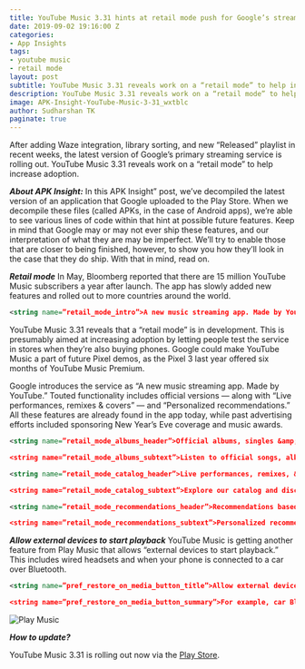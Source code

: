 ```yaml
---
title: YouTube Music 3.31 hints at retail mode push for Google’s streaming service
date: 2019-09-02 19:16:00 Z
categories:
- App Insights
tags:
- youtube music
- retail mode
layout: post
subtitle: YouTube Music 3.31 reveals work on a “retail mode” to help increase adoption.
description: YouTube Music 3.31 reveals work on a “retail mode” to help increase adoption.
image: APK-Insight-YouTube-Music-3-31_wxtblc
author: Sudharshan TK
paginate: true
---
```


After adding Waze integration, library sorting, and new “Released” playlist in recent weeks, the latest version of Google’s primary streaming service is rolling out. YouTube Music 3.31 reveals work on a “retail mode” to help increase adoption.

***About APK Insight:*** In this APK Insight” post, we’ve decompiled the latest version of an application that Google uploaded to the Play Store. When we decompile these files (called APKs, in the case of Android apps), we’re able to see various lines of code within that hint at possible future features. Keep in mind that Google may or may not ever ship these features, and our interpretation of what they are may be imperfect. We’ll try to enable those that are closer to being finished, however, to show you how they’ll look in the case that they do ship. With that in mind, read on.

***Retail mode***
In May, Bloomberg reported that there are 15 million YouTube Music subscribers a year after launch. The app has slowly added new features and rolled out to more countries around the world.

```xml
<string name=”retail_mode_intro”>A new music streaming app. Made by YouTube.</string>
```

YouTube Music 3.31 reveals that a “retail mode” is in development. This is presumably aimed at increasing adoption by letting people test the service in stores when they’re also buying phones. Google could make YouTube Music a part of future Pixel demos, as the Pixel 3 last year offered six months of YouTube Music Premium.

Google introduces the service as “A new music streaming app. Made by YouTube.” Touted functionality includes official versions — along with “Live performances, remixes & covers” — and “Personalized recommendations.” All these features are already found in the app today, while past advertising efforts included sponsoring New Year’s Eve coverage and music awards.

```xml
<string name=”retail_mode_albums_header”>Official albums, singles &amp; more</string>

<string name=”retail_mode_albums_subtext”>Listen to official songs, albums, charts, and playlists for any genre and mood</string>
```
```xml
<string name=”retail_mode_catalog_header”>Live performances, remixes, &amp; covers</string>

<string name=”retail_mode_catalog_subtext”>Explore our catalog and discover hard to find songs, remixes, and more</string>

```
```xml
<string name=”retail_mode_recommendations_header”>Recommendations based on taste, location, &amp; time of day</string>

<string name=”retail_mode_recommendations_subtext”>Personalized recommendations to help you discover new music</string>
```
***Allow external devices to start playback***
YouTube Music is getting another feature from Play Music that allows “external devices to start playback.” This includes wired headsets and when your phone is connected to a car over Bluetooth.

```xml
<string name=”pref_restore_on_media_button_title”>Allow external devices to start playback</string>

<string name=”pref_restore_on_media_button_summary”>For example, car Bluetooth, wired headsets</string>
```
![Play Music](https://res.cloudinary.com/read-write-tech/image/upload/v1567526909/play-music-bluetooth_hyxahn.png)

***How to update?***

YouTube Music 3.31 is rolling out now via the [Play Store](https://play.google.com/store/apps/details?id=com.google.android.apps.youtube.music).
